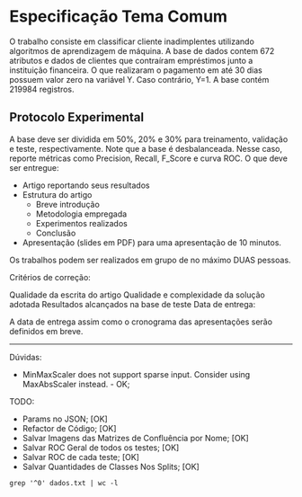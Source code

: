 # Especificação Tema Comum

O trabalho consiste em classificar cliente inadimplentes utilizando algoritmos de aprendizagem de máquina.
A base de dados contem 672 atributos e dados de clientes que contraíram empréstimos junto a instituição financeira. O que realizaram o pagamento em até 30 dias possuem valor zero na variável Y. Caso contrário, Y=1. A base contém 219984 registros.

## Protocolo Experimental

A base deve ser dividida em 50%, 20% e 30% para treinamento, validação e teste, respectivamente.
Note que a base é desbalanceada. Nesse caso, reporte métricas como Precision, Recall, F_Score e curva ROC.
O que deve ser entregue:

- Artigo reportando seus resultados
- Estrutura do artigo
  - Breve introdução
  - Metodologia empregada
  - Experimentos realizados
  - Conclusão
- Apresentação (slides em PDF) para uma apresentação de 10 minutos.

Os trabalhos podem ser realizados em grupo de no máximo DUAS pessoas.

Critérios de correção:

Qualidade da escrita do artigo
Qualidade e complexidade da solução adotada
Resultados alcançados na base de teste
Data de entrega:

A data de entrega assim como o cronograma das apresentações serão definidos em breve.

---

Dúvidas:

- MinMaxScaler does not support sparse input. Consider using MaxAbsScaler instead. - OK;

TODO:

- Params no JSON; [OK]
- Refactor de Código; [OK]
- Salvar Imagens das Matrizes de Confluência por Nome; [OK]
- Salvar ROC Geral de todos os testes; [OK]
- Salvar ROC de cada teste; [OK]
- Salvar Quantidades de Classes Nos Splits; [OK]

```
grep '^0' dados.txt | wc -l
```
